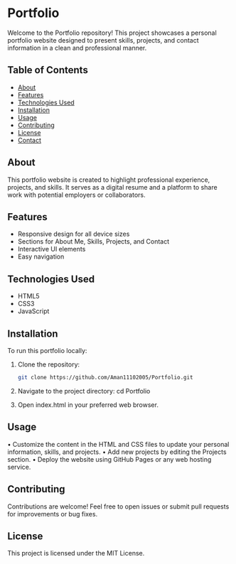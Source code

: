 # Portfolio

Welcome to the Portfolio repository! This project showcases a personal portfolio website designed to present skills, projects, and contact information in a clean and professional manner.

## Table of Contents

- [About](#about)
- [Features](#features)
- [Technologies Used](#technologies-used)
- [Installation](#installation)
- [Usage](#usage)
- [Contributing](#contributing)
- [License](#license)
- [Contact](#contact)

## About

This portfolio website is created to highlight professional experience, projects, and skills. It serves as a digital resume and a platform to share work with potential employers or collaborators.

## Features

- Responsive design for all device sizes
- Sections for About Me, Skills, Projects, and Contact
- Interactive UI elements
- Easy navigation

## Technologies Used

- HTML5
- CSS3
- JavaScript

## Installation

To run this portfolio locally:

1. Clone the repository:
   ```bash
   git clone https://github.com/Aman11102005/Portfolio.git
   
2. Navigate to the project directory:
   cd Portfolio

3. Open index.html in your preferred web browser.

## Usage
 • Customize the content in the HTML and CSS files to update your personal information, skills, and projects.
 • Add new projects by editing the Projects section.
 • Deploy the website using GitHub Pages or any web hosting service.

## Contributing

Contributions are welcome! Feel free to open issues or submit pull requests for improvements or bug fixes.

## License
This project is licensed under the MIT License.

